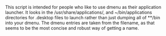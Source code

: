This script is intended for people who like to use dmenu as their application launcher. It looks in the /usr/share/applications/, and ~/bin/applications directories for .desktop files to launch rather than just dumping all of **/bin into your dmenu. The dmenu entries are taken from the filename, as that seems to be the most concise and robust way of getting a name.
